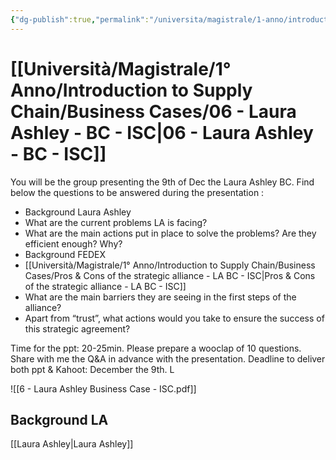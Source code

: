 ```yaml
---
{"dg-publish":true,"permalink":"/universita/magistrale/1-anno/introduction-to-supply-chain/business-cases/06-laura-ashley-bc-isc/"}
---
```


# [[Università/Magistrale/1° Anno/Introduction to Supply Chain/Business Cases/06 - Laura Ashley - BC - ISC\|06 - Laura Ashley - BC - ISC]]

You will be the group presenting the 9th of Dec the Laura Ashley BC. Find below the questions to be answered during the presentation :  
- Background Laura Ashley
- What are the current problems LA is facing?
- What are the main actions put in place to solve the problems? Are they efficient enough? Why?
- Background FEDEX
- [[Università/Magistrale/1° Anno/Introduction to Supply Chain/Business Cases/Pros & Cons of the strategic alliance - LA BC - ISC\|Pros & Cons of the strategic alliance - LA BC - ISC]]
- What are the main barriers they are seeing in the first steps of the alliance?
- Apart from “trust”, what actions would you take to ensure the success of this strategic agreement?

Time for the ppt: 20-25min.
Please prepare a wooclap of 10 questions. Share with me the Q&A in advance with the presentation.
Deadline to deliver both ppt & Kahoot: December the 9th.
L

![[6 - Laura Ashley Business Case - ISC.pdf]]

## Background LA

[[Laura Ashley\|Laura Ashley]]




